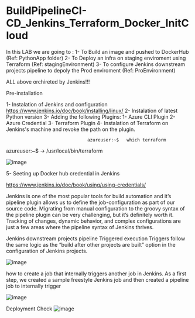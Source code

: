 # BuildPipelineCI-CD_Jenkins_Terraform_Docker_InitCloud


In this LAB we are going to :
     1- To Build an image and pushed to DockerHub (Ref: PythonApp folder)
     2- To Deploy an infra on staging enviroment using Terraform (Ref: stagingEnvironment)
     3- To configure Jenkins downstream projects pipeline to depoly the Prod enviroment (Ref: ProEnvironment)

ALL above orchireted by Jenkins!!!

Pre-installation 

1- Instalation of Jenkins and configuration https://www.jenkins.io/doc/book/installing/linux/
2- Instalation of latest Python version 
3- Adding the following Plugins: 
     1- Azure CLI Plugin
     2- Azure Credential 
     3- Terraform Plugin 
4- Instalation of Terraform on Jenkins's machine and revoke the path on the plugin.


                                   azureuser:~$   which terraform 
                                   
                                   
 azureuser:~$  ->   /usr/local/bin/terraform

     
![image](https://github.com/Mouradchelbi/BuildPipelineCI-CD_Jenkins_Terraform_Docker_InitCloud/assets/72913289/7ea92582-5b71-4e5e-8406-460524ac591e)

     
  5- Seeting up Docker hub credential in Jenkins 
  
https://www.jenkins.io/doc/book/using/using-credentials/

Jenkins is one of the most popular tools for build automation and it’s pipeline plugin allows us to define the job-configuration as part of our source code. Migrating from manual configuration to the groovy syntax of the pipeline plugin can be very challenging, but it’s definitely worth it. Tracking of changes, dynamic behavior, and complex configurations are just a few areas where the pipeline syntax of Jenkins thrives.

Jenkins downstream projects pipeline 
Triggered execution
Triggers follow the same logic as the “build after other projects are built” option in the configuration of Jenkins projects.

![image](https://github.com/Mouradchelbi/BuildPipelineCI-CD_Jenkins_Terraform_Docker_InitCloud/assets/72913289/8a2535b9-1385-46ef-8275-4b21eb05222f)

how to create a job that internally triggers another job in Jenkins. As a first step, we created a sample freestyle Jenkins job and then created a pipeline job to internally trigger 


![image](https://github.com/Mouradchelbi/BuildPipelineCI-CD_Jenkins_Terraform_Docker_InitCloud/assets/72913289/fa7732bf-08d9-486b-b9bc-bf1c8d557156)



Deployment Check 
![image](https://github.com/Mouradchelbi/BuildPipelineCI-CD_Jenkins_Terraform_Docker_InitCloud/assets/72913289/b04875f7-4d13-4155-9510-3c657eb77407)





